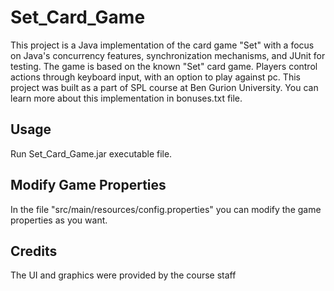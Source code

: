 # Set_Card_Game
This project is a Java implementation of the card game "Set" with a focus on Java's concurrency features, synchronization mechanisms, and JUnit for testing. The game is based on the known "Set" card game. Players control actions through keyboard input, with an option to play against pc.
This project was built as a part of SPL course at Ben Gurion University.
You can learn more about this implementation in bonuses.txt file.

## Usage
Run Set_Card_Game.jar executable file.

## Modify Game Properties
In the file "src/main/resources/config.properties" you can modify the game properties as you want.

## Credits
The UI and graphics were provided by the course staff
